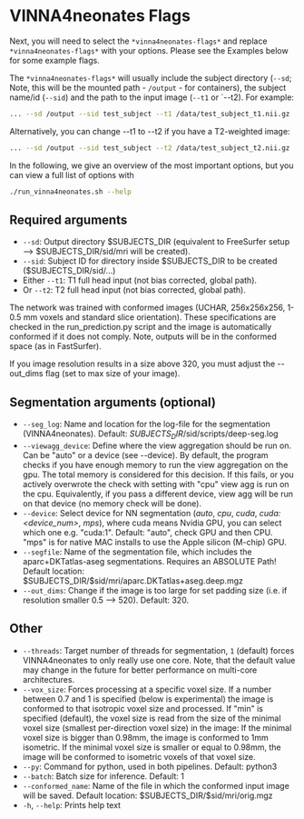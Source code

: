 # VINNA4neonates Flags
Next, you will need to select the `*vinna4neonates-flags*` and replace `*vinna4neonates-flags*` with your options. Please see the Examples below for some example flags.

The `*vinna4neonates-flags*` will usually include the subject directory (`--sd`; Note, this will be the mounted path - `/output` - for containers), the subject name/id (`--sid`) and the path to the input image (`--t1` or `--t2). For example:

```bash
... --sd /output --sid test_subject --t1 /data/test_subject_t1.nii.gz
```

Alternatively, you can change --t1 to --t2 if you have a T2-weighted image:
```bash
... --sd /output --sid test_subject --t2 /data/test_subject_t2.nii.gz
```
In the following, we give an overview of the most important options, but you can view a full list of options with 

```bash
./run_vinna4neonates.sh --help
```


## Required arguments
* `--sd`: Output directory \$SUBJECTS_DIR (equivalent to FreeSurfer setup --> $SUBJECTS_DIR/sid/mri will be created).
* `--sid`: Subject ID for directory inside \$SUBJECTS_DIR to be created ($SUBJECTS_DIR/sid/...)
* Either `--t1`: T1 full head input (not bias corrected, global path). 
* Or `--t2`: T2 full head input (not bias corrected, global path). 

The network was trained with conformed images (UCHAR, 256x256x256, 1-0.5 mm voxels and standard slice orientation). 
These specifications are checked in the run_prediction.py script and the image is automatically conformed if it does 
not comply. Note, outputs will be in the conformed space (as in FastSurfer). 

If you image resolution results in a size above 320, you must adjust the --out_dims flag (set to max size of your image).

## Segmentation arguments (optional)
* `--seg_log`: Name and location for the log-file for the segmentation (VINNA4neonates). Default: $SUBJECTS_DIR/$sid/scripts/deep-seg.log
* `--viewagg_device`: Define where the view aggregation should be run on. Can be "auto" or a device (see --device). By default, the program checks if you have enough memory to run the view aggregation on the gpu. The total memory is considered for this decision. If this fails, or you actively overwrote the check with setting with "cpu" view agg is run on the cpu. Equivalently, if you pass a different device, view agg will be run on that device (no memory check will be done).
* `--device`: Select device for NN segmentation (_auto_, _cpu_, _cuda_, _cuda:<device_num>_, _mps_), where cuda means Nvidia GPU, you can select which one e.g. "cuda:1". Default: "auto", check GPU and then CPU. "mps" is for native MAC installs to use the Apple silicon (M-chip) GPU. 
* `--segfile`: Name of the segmentation file, which includes the aparc+DKTatlas-aseg segmentations. Requires an ABSOLUTE Path! Default location: \$SUBJECTS_DIR/\$sid/mri/aparc.DKTatlas+aseg.deep.mgz
* `--out_dims`: Change if the image is too large for set padding size (i.e. if resolution smaller 0.5 --> 520). Default: 320.

## Other
* `--threads`: Target number of threads for segmentation, `1` (default) forces VINNA4neonates to only really use one core. Note, that the default value may change in the future for better performance on multi-core architectures.
* `--vox_size`: Forces processing at a specific voxel size. If a number between 0.7 and 1 is specified (below is experimental) the image is conformed to that isotropic voxel size and processed. 
  If "min" is specified (default), the voxel size is read from the size of the minimal voxel size (smallest per-direction voxel size) in the image:
  If the minimal voxel size is bigger than 0.98mm, the image is conformed to 1mm isometric.
  If the minimal voxel size is smaller or equal to 0.98mm, the image will be conformed to isometric voxels of that voxel size.
* `--py`: Command for python, used in both pipelines. Default: python3
* `--batch`: Batch size for inference. Default: 1
* `--conformed_name`: Name of the file in which the conformed input image will be saved. Default location: \$SUBJECTS_DIR/\$sid/mri/orig.mgz
* `-h`, `--help`: Prints help text
